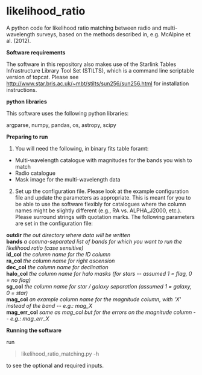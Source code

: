 # likelihood_ratio
A python code for likelihood ratio matching between radio and multi-wavelength surveys, based on the methods described in, e.g. McAlpine et al. (2012).

**Software requirements**

The software in this repository also makes use of the Starlink Tables Infrastructure Library Tool Set (STILTS), which is a command line scriptable version of topcat.  Please see http://www.star.bris.ac.uk/~mbt/stilts/sun256/sun256.html for installation instructions. 

**python libraries**

This software uses the following python libraries:

argparse, numpy, pandas, os, astropy, scipy

**Preparing to run**

1. You will need the following, in binary fits table foramt:  

- Multi-wavelength catalogue with magnitudes for the bands you wish to match  
- Radio catalogue  
- Mask image for the multi-wavelength data

2. Set up the configuration file. Please look at the example configuration file and update the parameters as appropriate. This is meant for you to be able to use the software flexibly for catalogues where the column names might be slightly different (e.g., RA vs. ALPHA_J2000, etc.). Please surround strings with quotation marks. The following parameters are set in the configuration file:

**outdir**          *the out directory where data will be written*  
**bands**             *a comma-separated list of bands for which you want to run the likelihood ratio (case sensitive)*  
**id_col**            *the column name for the ID column*  
**ra_col**            *the column name for right ascension*  
**dec_col**           *the column name for declination*  
**halo_col**          *the column name for halo masks (for stars -- assumed 1 = flag, 0 = no flag)*  
**sg_col**             *the column name for star / galaxy separation (assumed 1 = galaxy, 0 = star)*  
**mag_col**           *an example column name for the magnitude column, with 'X' instead of the band -- e.g.: mag_X*  
**mag_err_col**       *same as mag_col but for the errors on the magnitude column -- e.g.: mag_err_X*


**Running the software**

run  
> likelihood_ratio_matching.py -h  

to see the optional and required inputs.
